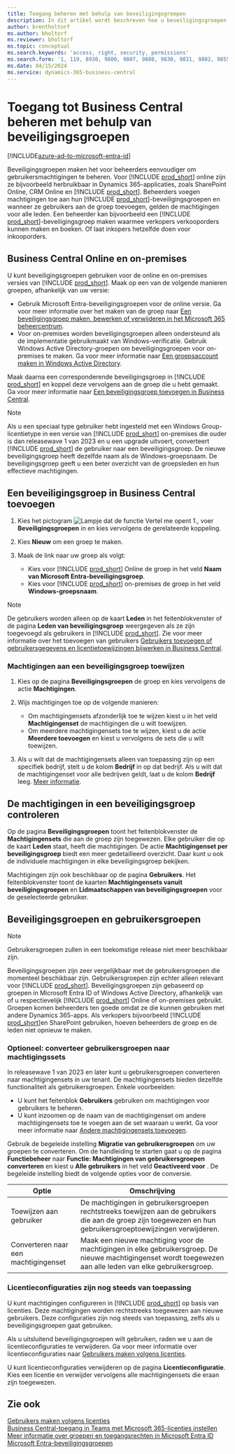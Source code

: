 ```yaml
---
title: Toegang beheren met behulp van beveiligingsgroepen
description: In dit artikel wordt beschreven hoe u beveiligingsgroepen gebruikt om gebruikersmachtigingen te definiëren.
author: brentholtorf
ms.author: bholtorf
ms.reviewer: bholtorf
ms.topic: conceptual
ms.search.keywords: 'access, right, security, permissions'
ms.search.form: '1, 119, 8930, 9800, 9807, 9808, 9830, 9831, 9802, 9855, 9862'
ms.date: 04/15/2024
ms.service: dynamics-365-business-central
---
```


# Toegang tot Business Central beheren met behulp van beveiligingsgroepen

[!INCLUDE[azure-ad-to-microsoft-entra-id](~/../shared-content/shared/azure-ad-to-microsoft-entra-id.md)]

Beveiligingsgroepen maken het voor beheerders eenvoudiger om gebruikersmachtigingen te beheren. Voor [!INCLUDE [prod_short](includes/prod_short.md)] online zijn ze bijvoorbeeld herbruikbaar in Dynamics 365-applicaties, zoals SharePoint Online, CRM Online en [!INCLUDE [prod_short](includes/prod_short.md)]. Beheerders voegen machtigingen toe aan hun [!INCLUDE [prod_short](includes/prod_short.md)]-beveiligingsgroepen en wanneer ze gebruikers aan de groep toevoegen, gelden de machtigingen voor alle leden. Een beheerder kan bijvoorbeeld een [!INCLUDE [prod_short](includes/prod_short.md)]-beveiligingsgroep maken waarmee verkopers verkooporders kunnen maken en boeken. Of laat inkopers hetzelfde doen voor inkooporders.

## Business Central Online en on-premises

U kunt beveiligingsgroepen gebruiken voor de online en on-premises versies van [!INCLUDE [prod_short](includes/prod_short.md)]. Maak op een van de volgende manieren groepen, afhankelijk van uw versie:

* Gebruik Microsoft Entra-beveiligingsgroepen voor de online versie. Ga voor meer informatie over het maken van de groep naar [Een beveiligingsgroep maken, bewerken of verwijderen in het Microsoft 365 beheercentrum](/microsoft-365/admin/email/create-edit-or-delete-a-security-group).
* Voor on-premises worden beveiligingsgroepen alleen ondersteund als de implementatie gebruikmaakt van Windows-verificatie. Gebruik Windows Active Directory-groepen om beveiligingsgroepen voor on-premises te maken. Ga voor meer informatie naar [Een groepsaccount maken in Windows Active Directory](/windows/security/operating-system-security/network-security/windows-firewall/create-a-group-account-in-active-directory). 

Maak daarna een corresponderende beveiligingsgroep in [!INCLUDE [prod_short](includes/prod_short.md)] en koppel deze vervolgens aan de groep die u hebt gemaakt. Ga voor meer informatie naar [Een beveiligingsgroep toevoegen in Business Central](#add-a-security-group-in-business-central).

> [!NOTE]
> Als u een speciaal type gebruiker hebt ingesteld met een Windows Group-licentietype in een versie van [!INCLUDE [prod_short](includes/prod_short.md)] on-premises die ouder is dan releasewave 1 van 2023 en u een upgrade uitvoert, converteert [!INCLUDE [prod_short](includes/prod_short.md)] de gebruiker naar een beveiligingsgroep. De nieuwe beveiligingsgroep heeft dezelfde naam als de Windows-groepsnaam. De beveiligingsgroep geeft u een beter overzicht van de groepsleden en hun effectieve machtigingen.

## Een beveiligingsgroep in Business Central toevoegen

1. Kies het pictogram ![Lampje dat de functie Vertel me opent 1.](media/ui-search/search_small.png "Vertel me wat u wilt doen"), voer **Beveiligingsgroepen** in en kies vervolgens de gerelateerde koppeling.
1. Kies **Nieuw** om een groep te maken.
1. Maak de link naar uw groep als volgt:

    * Kies voor [!INCLUDE [prod_short](includes/prod_short.md)] Online de groep in het veld **Naam van Microsoft Entra-beveiligingsgroep**.
    * Kies voor [!INCLUDE [prod_short](includes/prod_short.md)] on-premises de groep in het veld **Windows-groepsnaam**.

> [!NOTE]
> De gebruikers worden alleen op de kaart **Leden** in het feitenblokvenster of de pagina **Leden van beveiligingsgroep** weergegeven als ze zijn toegevoegd als gebruikers in [!INCLUDE [prod_short](includes/prod_short.md)]. Zie voor meer informatie over het toevoegen van gebruikers [Gebruikers toevoegen of gebruikersgegevens en licentietoewijzingen bijwerken in Business Central](ui-how-users-permissions.md#adduser).  

### Machtigingen aan een beveiligingsgroep toewijzen

1. Kies op de pagina **Beveiligingsgroepen** de groep en kies vervolgens de actie **Machtigingen**.
1. Wijs machtigingen toe op de volgende manieren:

    * Om machtigingensets afzonderlijk toe te wijzen kiest u in het veld **Machtigingenset** de machtigingen die u wilt toewijzen.
    * Om meerdere machtigingensets toe te wijzen, kiest u de actie **Meerdere toevoegen** en kiest u vervolgens de sets die u wilt toewijzen.
1. Als u wilt dat de machtigingensets alleen van toepassing zijn op een specifiek bedrijf, stelt u de kolom **Bedrijf** in op dat bedrijf. Als u wilt dat de machtigingenset voor alle bedrijven geldt, laat u de kolom **Bedrijf** leeg. [Meer informatie](ui-define-granular-permissions.md#control-access-to-specific-companies).

## De machtigingen in een beveiligingsgroep controleren

Op de pagina **Beveiligingsgroepen** toont het feitenblokvenster de **Machtigingensets** die aan de groep zijn toegewezen. Elke gebruiker die op de kaart **Leden** staat, heeft die machtigingen. De actie **Machtigingenset per beveiligingsgroep** biedt een meer gedetailleerd overzicht. Daar kunt u ook de individuele machtigingen in elke beveiligingsgroep bekijken.

Machtigingen zijn ook beschikbaar op de pagina **Gebruikers**. Het feitenblokvenster toont de kaarten **Machtigingensets vanuit beveiligingsgroepen** en **Lidmaatschappen van beveiligingsgroepen** voor de geselecteerde gebruiker.

## Beveiligingsgroepen en gebruikersgroepen

> [!NOTE]
> Gebruikersgroepen zullen in een toekomstige release niet meer beschikbaar zijn.

Beveiligingsgroepen zijn zeer vergelijkbaar met de gebruikersgroepen die momenteel beschikbaar zijn. Gebruikersgroepen zijn echter alleen relevant voor [!INCLUDE [prod_short](includes/prod_short.md)]. Beveiligingsgroepen zijn gebaseerd op groepen in Microsoft Entra ID of Windows Active Directory, afhankelijk van of u respectievelijk [!INCLUDE [prod_short](includes/prod_short.md)] Online of on-premises gebruikt. Groepen komen beheerders ten goede omdat ze die kunnen gebruiken met andere Dynamics 365-apps. Als verkopers bijvoorbeeld [!INCLUDE [prod_short](includes/prod_short.md)]en SharePoint gebruiken, hoeven beheerders de groep en de leden niet opnieuw te maken.

### Optioneel: converteer gebruikersgroepen naar machtigingssets

In releasewave 1 van 2023 en later kunt u gebruikersgroepen converteren naar machtigingensets in uw tenant. De machtigingensets bieden dezelfde functionaliteit als gebruikersgroepen. Enkele voorbeelden:

* U kunt het feitenblok **Gebruikers** gebruiken om machtigingen voor gebruikers te beheren.
* U kunt inzoomen op de naam van de machtigingenset om andere machtigingensets toe te voegen aan de set waaraan u werkt. Ga voor meer informatie naar [Andere machtigingensets toevoegen](ui-define-granular-permissions.md#to-add-other-permission-sets).

Gebruik de begeleide instelling **Migratie van gebruikersgroepen** om uw groepen te converteren. Om de handleiding te starten gaat u op de pagina **Functiebeheer** naar **Functie: Machtigingen van gebruikersgroepen converteren** en kiest u **Alle gebruikers** in het veld **Geactiveerd voor** . De begeleide instelling biedt de volgende opties voor de conversie.

|Optie  |Omschrijving  |
|---------|---------|
|Toewijzen aan gebruiker     | De machtigingen in gebruikersgroepen rechtstreeks toewijzen aan de gebruikers die aan de groep zijn toegewezen en hun gebruikersgroeptoewijzingen verwijderen.        |
|Converteren naar een machtigingenset     | Maak een nieuwe machtiging voor de machtigingen in elke gebruikersgroep. De nieuwe machtigingenset wordt toegewezen aan alle leden van elke gebruikersgroep.          |

### Licentieconfiguraties zijn nog steeds van toepassing

U kunt machtigingen configureren in [!INCLUDE [prod_short](includes/prod_short.md)] op basis van licenties. Deze machtigingen worden rechtstreeks toegewezen aan nieuwe gebruikers. Deze configuraties zijn nog steeds van toepassing, zelfs als u beveiligingsgroepen gaat gebruiken.

Als u uitsluitend beveiligingsgroepen wilt gebruiken, raden we u aan de licentieconfiguraties te verwijderen. Ga voor meer informatie over licentieconfiguraties naar [Gebruikers maken volgens licenties](ui-how-users-permissions.md).

U kunt licentieconfiguraties verwijderen op de pagina **Licentieconfiguratie**. Kies een licentie en verwijder vervolgens alle machtigingensets die eraan zijn toegewezen.

## Zie ook

[Gebruikers maken volgens licenties](ui-how-users-permissions.md)  
[Business Central-toegang in Teams met Microsoft 365-licenties instellen](admin-access-with-m365-license-setup.md)  
[Meer informatie over groepen en toegangsrechten in Microsoft Entra ID](/azure/active-directory/fundamentals/concept-learn-about-groups)  
[Microsoft Entra-beveiligingsgroepen](/windows-server/identity/ad-ds/manage/understand-security-groups)  
